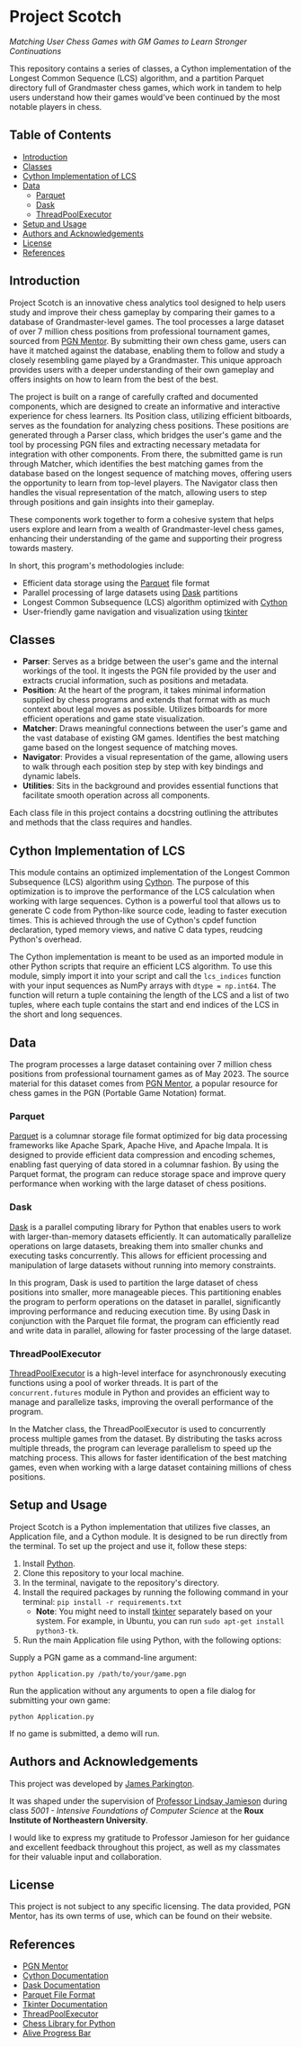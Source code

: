 <!-- omit in toc -->
# Project Scotch
*Matching User Chess Games with GM Games to Learn Stronger Continuations*

This repository contains a series of classes, a Cython implementation of the Longest Common Sequence (LCS) algorithm, and a partition Parquet directory full of Grandmaster chess games, which work in tandem to help users understand how their games would've been continued by the most notable players in chess. 

<!-- omit in toc -->
## Table of Contents

- [Introduction](#introduction)
- [Classes](#classes)
- [Cython Implementation of LCS](#cython-implementation-of-lcs)
- [Data](#data)
  - [Parquet](#parquet)
  - [Dask](#dask)
  - [ThreadPoolExecutor](#threadpoolexecutor)
- [Setup and Usage](#setup-and-usage)
- [Authors and Acknowledgements](#authors-and-acknowledgements)
- [License](#license)
- [References](#references)

## Introduction

Project Scotch is an innovative chess analytics tool designed to help users study and improve their chess gameplay by comparing their games to a database of Grandmaster-level games. The tool processes a large dataset of over 7 million chess positions from professional tournament games, sourced from [PGN Mentor](https://www.pgnmentor.com). By submitting their own chess game, users can have it matched against the database, enabling them to follow and study a closely resembling game played by a Grandmaster. This unique approach provides users with a deeper understanding of their own gameplay and offers insights on how to learn from the best of the best.

The project is built on a range of carefully crafted and documented components, which are designed to create an informative and interactive experience for chess learners. Its Position class, utilizing efficient bitboards, serves as the foundation for analyzing chess positions. These positions are generated through a Parser class, which bridges the user's game and the tool by processing PGN files and extracting necessary metadata for integration with other components. From there, the submitted game is run through Matcher, which identifies the best matching games from the database based on the longest sequence of matching moves, offering users the opportunity to learn from top-level players. The Navigator class then handles the visual representation of the match, allowing users to step through positions and gain insights into their gameplay.

These components work together to form a cohesive system that helps users explore and learn from a wealth of Grandmaster-level chess games, enhancing their understanding of the game and supporting their progress towards mastery. 

In short, this program's methodologies include:
- Efficient data storage using the [Parquet](https://parquet.apache.org) file format
- Parallel processing of large datasets using [Dask](https://docs.dask.org) partitions
- Longest Common Subsequence (LCS) algorithm optimized with [Cython](https://cython.readthedocs.io)
- User-friendly game navigation and visualization using [tkinter](https://docs.python.org/3/library/tkinter.html)

## Classes

- **Parser**: Serves as a bridge between the user's game and the internal workings of the tool. It ingests the PGN file provided by the user and extracts crucial information, such as positions and metadata.
- **Position**: At the heart of the program, it takes minimal information supplied by chess programs and extends that format with as much context about legal moves as possible. Utilizes bitboards for more efficient operations and game state visualization.
- **Matcher**: Draws meaningful connections between the user's game and the vast database of existing GM games. Identifies the best matching game based on the longest sequence of matching moves.
- **Navigator**: Provides a visual representation of the game, allowing users to walk through each position step by step with key bindings and dynamic labels.
- **Utilities**: Sits in the background and provides essential functions that facilitate smooth operation across all components.

Each class file in this project contains a docstring outlining the attributes and methods that the class requires and handles.

## Cython Implementation of LCS

This module contains an optimized implementation of the Longest Common Subsequence (LCS) algorithm using [Cython](https://cython.readthedocs.io). The purpose of this optimization is to improve the performance of the LCS calculation when working with large sequences. Cython is a powerful tool that allows us to generate C code from Python-like source code, leading to faster execution times. This is achieved through the use of Cython's cpdef function declaration, typed memory views, and native C data types, reudcing Python's overhead.

The Cython implementation is meant to be used as an imported module in other Python scripts that require an efficient LCS algorithm. To use this module, simply import it into your script and call the `lcs_indices` function with your input sequences as NumPy arrays with `dtype = np.int64`. The function will return a tuple containing the length of the LCS and a list of two tuples, where each tuple contains the start and end indices of the LCS in the short and long sequences.

## Data

The program processes a large dataset containing over 7 million chess positions from professional tournament games as of May 2023. The source material for this dataset comes from [PGN Mentor](https://www.pgnmentor.com), a popular resource for chess games in the PGN (Portable Game Notation) format.

### Parquet
[Parquet](https://parquet.apache.org) is a columnar storage file format optimized for big data processing frameworks like Apache Spark, Apache Hive, and Apache Impala. It is designed to provide efficient data compression and encoding schemes, enabling fast querying of data stored in a columnar fashion. By using the Parquet format, the program can reduce storage space and improve query performance when working with the large dataset of chess positions.

### Dask
[Dask](https://docs.dask.org) is a parallel computing library for Python that enables users to work with larger-than-memory datasets efficiently. It can automatically parallelize operations on large datasets, breaking them into smaller chunks and executing tasks concurrently. This allows for efficient processing and manipulation of large datasets without running into memory constraints.

In this program, Dask is used to partition the large dataset of chess positions into smaller, more manageable pieces. This partitioning enables the program to perform operations on the dataset in parallel, significantly improving performance and reducing execution time. By using Dask in conjunction with the Parquet file format, the program can efficiently read and write data in parallel, allowing for faster processing of the large dataset.

### ThreadPoolExecutor

[ThreadPoolExecutor](https://docs.python.org/3/library/concurrent.futures.html#threadpoolexecutor) is a high-level interface for asynchronously executing functions using a pool of worker threads. It is part of the `concurrent.futures` module in Python and provides an efficient way to manage and parallelize tasks, improving the overall performance of the program.

In the Matcher class, the ThreadPoolExecutor is used to concurrently process multiple games from the dataset. By distributing the tasks across multiple threads, the program can leverage parallelism to speed up the matching process. This allows for faster identification of the best matching games, even when working with a large dataset containing millions of chess positions.

## Setup and Usage

Project Scotch is a Python implementation that utilizes five classes, an Application file, and a Cython module. It is designed to be run directly from the terminal. To set up the project and use it, follow these steps:

1. Install [Python](https://www.python.org/downloads/).
2. Clone this repository to your local machine.
3. In the terminal, navigate to the repository's directory.
4. Install the required packages by running the following command in your terminal: `pip install -r requirements.txt`
   - **Note**: You might need to install [tkinter](https://docs.python.org/3/library/tkinter.html) separately based on your system. For example, in Ubuntu, you can run `sudo apt-get install python3-tk`.
5. Run the main Application file using Python, with the following options:
   
Supply a PGN game as a command-line argument:
```
python Application.py /path/to/your/game.pgn
```

Run the application without any arguments to open a file dialog for submitting your own game:
```
python Application.py
```

If no game is submitted, a demo will run.

## Authors and Acknowledgements

This project was developed by [James Parkington](https://github.com/jparkington).

It was shaped under the supervision of [Professor Lindsay Jamieson](https://roux.northeastern.edu/people/lindsay-jamieson/) during class *5001 - Intensive Foundations of Computer Science* at the **Roux Institute of Northeastern University**.

I would like to express my gratitude to Professor Jamieson for her guidance and excellent feedback throughout this project, as well as my classmates for their valuable input and collaboration.

## License

This project is not subject to any specific licensing. The data provided, PGN Mentor, has its own terms of use, which can be found on their website.

## References

- [PGN Mentor](https://www.pgnmentor.com/)
- [Cython Documentation](https://cython.readthedocs.io/)
- [Dask Documentation](https://docs.dask.org/)
- [Parquet File Format](https://parquet.apache.org/)
- [Tkinter Documentation](https://docs.python.org/3/library/tkinter.html)
- [ThreadPoolExecutor](https://docs.python.org/3/library/concurrent.futures.html#threadpoolexecutor)
- [Chess Library for Python](https://python-chess.readthedocs.io/en/latest/)
- [Alive Progress Bar](https://github.com/rsalmei/alive-progress#readme)